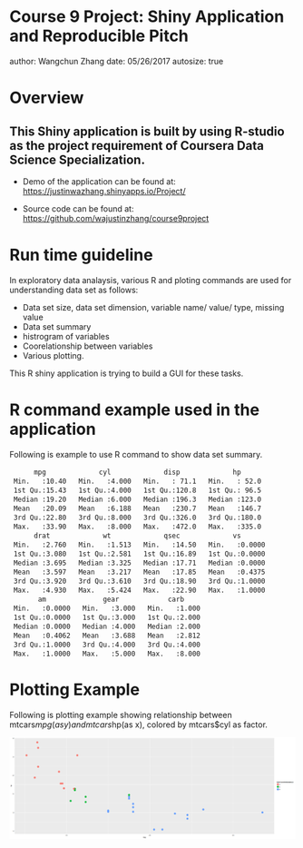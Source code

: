 Course 9 Project: Shiny Application and Reproducible Pitch
========================================================
author: Wangchun Zhang
date:  05/26/2017
autosize: true



Overview
========================================================

## This Shiny application is built by using R-studio as the project requirement of Coursera Data Science Specialization. 

+ Demo of the application can be found at: https://justinwazhang.shinyapps.io/Project/

+ Source code can be found at: https://github.com/wajustinzhang/course9project


Run time guideline
========================================================
In exploratory data analaysis, various R and ploting commands are used for understanding data set as follows:

+ Data set size, data set dimension, variable name/ value/ type, missing value
+ Data set summary
+ histrogram of variables
+ Coorelationship between variables
+ Various plotting.

This R shiny application is trying to build a GUI for these tasks.


R command example used in the application
========================================================
Following is example to use R command to show data set summary.


```
      mpg             cyl             disp             hp       
 Min.   :10.40   Min.   :4.000   Min.   : 71.1   Min.   : 52.0  
 1st Qu.:15.43   1st Qu.:4.000   1st Qu.:120.8   1st Qu.: 96.5  
 Median :19.20   Median :6.000   Median :196.3   Median :123.0  
 Mean   :20.09   Mean   :6.188   Mean   :230.7   Mean   :146.7  
 3rd Qu.:22.80   3rd Qu.:8.000   3rd Qu.:326.0   3rd Qu.:180.0  
 Max.   :33.90   Max.   :8.000   Max.   :472.0   Max.   :335.0  
      drat             wt             qsec             vs        
 Min.   :2.760   Min.   :1.513   Min.   :14.50   Min.   :0.0000  
 1st Qu.:3.080   1st Qu.:2.581   1st Qu.:16.89   1st Qu.:0.0000  
 Median :3.695   Median :3.325   Median :17.71   Median :0.0000  
 Mean   :3.597   Mean   :3.217   Mean   :17.85   Mean   :0.4375  
 3rd Qu.:3.920   3rd Qu.:3.610   3rd Qu.:18.90   3rd Qu.:1.0000  
 Max.   :4.930   Max.   :5.424   Max.   :22.90   Max.   :1.0000  
       am              gear            carb      
 Min.   :0.0000   Min.   :3.000   Min.   :1.000  
 1st Qu.:0.0000   1st Qu.:3.000   1st Qu.:2.000  
 Median :0.0000   Median :4.000   Median :2.000  
 Mean   :0.4062   Mean   :3.688   Mean   :2.812  
 3rd Qu.:1.0000   3rd Qu.:4.000   3rd Qu.:4.000  
 Max.   :1.0000   Max.   :5.000   Max.   :8.000  
```

Plotting Example
========================================================

Following is plotting example showing relationship between mtcars$mpg(as y) and mtcars$hp(as x), colored by mtcars$cyl as factor.

![plot of chunk unnamed-chunk-2](presentation-figure/unnamed-chunk-2-1.png)

